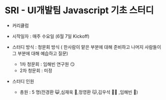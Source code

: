 # SRI - UI개발팀 Javascript 기초 스터디 

- 커리큘럼
- 시작일자 : 매주 수요일 (6월 7일 Kickoff)
- 스터디 방식 : 청문회 방식 ( 한사람이 맡은 부분에 대해 준비하고 나머지 사람들이 그 부분에 대해 예습하고 질문)
    - 1차 청문회 : 임해빈 연구원 :smirk: 
    - 2차 청문회 : 미정
    
- 스터디 인원
    - 총원 : 5 명(전경환 :smiley_cat:,심재욱 :angel:,정영환 :kissing_cat:,김우석 :guardsman: ,임해빈 :princess:)
     
